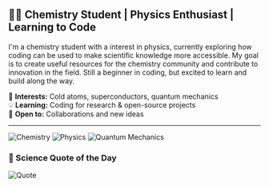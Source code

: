 ## 👨‍🔬 Chemistry Student | Physics Enthusiast | Learning to Code  

I'm a chemistry student with a interest in physics, currently exploring how coding can be used to make scientific knowledge more accessible. My goal is to create useful resources for the chemistry community and contribute to innovation in the field. Still a beginner in coding, but excited to learn and build along the way.  

🔬 **Interests:** Cold atoms, superconductors, quantum mechanics  
💡 **Learning:** Coding for research & open-source projects  
📢 **Open to:** Collaborations and new ideas  

---
![Chemistry](https://img.shields.io/badge/-Chemistry-blue?style=flat-square)
![Physics](https://img.shields.io/badge/-Physics-purple?style=flat-square)
![Quantum Mechanics](https://img.shields.io/badge/-Quantum--Mechanics-black?style=flat-square)


### 🧪 Science Quote of the Day  
![Quote](https://quotes-github-readme.vercel.app/api?type=horizontal&theme=tokyonight)

